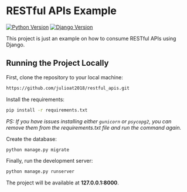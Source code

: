 # RESTful APIs Example

[![Python Version](https://img.shields.io/badge/python-3.6-brightgreen.svg)](https://python.org)
[![Django Version](https://img.shields.io/badge/django-2.0-brightgreen.svg)](https://djangoproject.com)

This project is just an example on how to consume RESTful APIs using Django.

## Running the Project Locally

First, clone the repository to your local machine:

```bash
https://github.com/julioat2018/restful_apis.git
```

Install the requirements:

```bash
pip install -r requirements.txt
```

*PS: If you have issues installing either `gunicorn` or `psycopg2`, you can remove them from the requirements.txt file and run the command again.*

Create the database:

```bash
python manage.py migrate
```

Finally, run the development server:

```bash
python manage.py runserver
```

The project will be available at **127.0.0.1:8000**.
